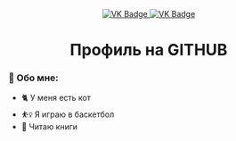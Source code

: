 <div id="badges" align="center">
  <a href="https://vk.com/shiiiiishxx">
    <img src = "https://img.shields.io/badge/VK-blue?style=for-the-badge&logo=VK&logoColor=white" alt="VK Badge"/>
  </a>

  <a href= "https://mail.google.com/mail/u/1/#inbox">
    <img src = "https://img.shields.io/badge/EMAIL-red?style=for-the-badge&logo=Gmail&logoColor=white" alt="VK Badge"/>
  </a>
</div>

<div id="viewprof" align="center" >
  <img src="https://github.com/ShashelovaM/?username=rompersstomper&style=flat-square&color=blue" alt=""/> 
</div>

<div id="heythere" align="center"> 
    <h1> Профиль на GITHUB </h1> 
</div>

### :hedgehog: Обо мне:
- :cat2: У меня есть кот
- :basketball_woman: Я играю в баскетбол
- :open_book: Читаю книги
